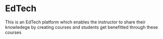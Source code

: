 # EdTech
This is an EdTech platform which enables the instructor to share their knowledege by creating courses and students get benefitted through these courses
